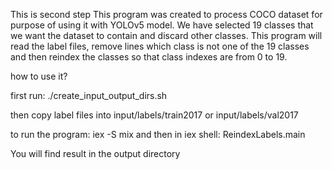 This is second step
This program was created to process COCO dataset for purpose of using it with YOLOv5 model.
We have selected 19 classes that we want the dataset to contain and discard other classes.
This program will read the label files, remove lines which class is not one of the 19 classes and then
reindex the classes so that class indexes are from 0 to 19.

how to use it?

first run:
./create_input_output_dirs.sh

then copy label files into input/labels/train2017 or input/labels/val2017

to run the program:
iex -S mix
and then in iex shell:
ReindexLabels.main

You will find result in the output directory
